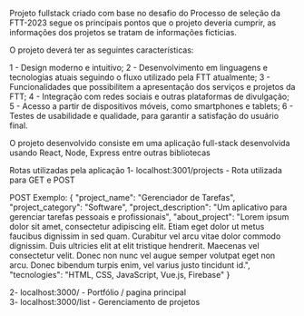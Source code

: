 Projeto fullstack criado com base no desafio do Processo de seleção da FTT-2023 segue os principais pontos que o
projeto deveria cumprir, as informações dos projetos se tratam de informações ficticias.

O projeto deverá ter as seguintes características:

1 - Design moderno e intuitivo;
2 - Desenvolvimento em linguagens e tecnologias atuais seguindo o fluxo utilizado pela FTT atualmente;
3 - Funcionalidades que possibilitem a apresentação dos serviços e projetos da FTT;
4 - Integração com redes sociais e outras plataformas de divulgação;
5 - Acesso a partir de dispositivos móveis, como smartphones e tablets;
6 - Testes de usabilidade e qualidade, para garantir a satisfação do usuário final.

O projeto desenvolvido consiste em uma aplicação full-stack desenvolvida usando React, Node, Express entre outras bibliotecas

Rotas utilizadas pela aplicação
1- localhost:3001/projects - Rota utilizada para GET e POST

POST Exemplo: 
{
  "project_name": "Gerenciador de Tarefas",
  "project_category": "Software",
  "project_description": "Um aplicativo para gerenciar tarefas pessoais e profissionais",
  "about_project": "Lorem ipsum dolor sit amet, consectetur adipiscing elit. Etiam eget dolor ut metus faucibus dignissim in sed quam. 
   Curabitur vel arcu vitae dolor commodo dignissim. Duis ultricies elit at elit tristique hendrerit. Maecenas vel consectetur velit. 
   Donec non nunc vel augue semper volutpat eget non arcu. Donec bibendum turpis enim, vel varius justo tincidunt id.",
  "tecnologies": "HTML, CSS, JavaScript, Vue.js, Firebase"
}

2- localhost:3000/        - Portfólio / pagina principal        
3- localhost:3000/list    - Gerenciamento de projetos

